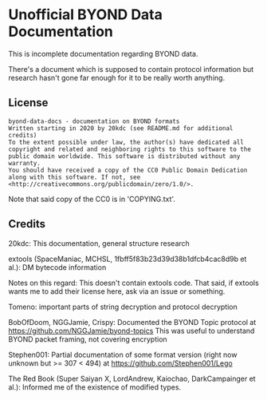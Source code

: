 # Unofficial BYOND Data Documentation

This is incomplete documentation regarding BYOND data.

There's a document which is supposed to contain protocol information but research hasn't gone far enough for it to be really worth anything.

## License

    byond-data-docs - documentation on BYOND formats
    Written starting in 2020 by 20kdc (see README.md for additional credits)
    To the extent possible under law, the author(s) have dedicated all copyright and related and neighboring rights to this software to the public domain worldwide. This software is distributed without any warranty.
    You should have received a copy of the CC0 Public Domain Dedication along with this software. If not, see <http://creativecommons.org/publicdomain/zero/1.0/>.

Note that said copy of the CC0 is in 'COPYING.txt'.

## Credits

20kdc: This documentation, general structure research

extools (SpaceManiac, MCHSL, 1fbff5f83b23d39d38b1dfcb4cac8d9b et al.): DM bytecode information

Notes on this regard: This doesn't contain extools code.
That said, if extools wants me to add their license here, ask via an issue or something.

Tomeno: important parts of string decryption and protocol decryption

BobOfDoom, NGGJamie, Crispy: Documented the BYOND Topic protocol at https://github.com/NGGJamie/byond-topics
This was useful to understand BYOND packet framing, not covering encryption

Stephen001: Partial documentation of some format version (right now unknown but >= 307 < 494) at https://github.com/Stephen001/Lego

The Red Book (Super Saiyan X, LordAndrew, Kaiochao, DarkCampainger et al.): Informed me of the existence of modified types.
